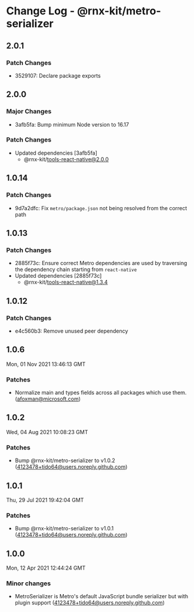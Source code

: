 # Change Log - @rnx-kit/metro-serializer

## 2.0.1

### Patch Changes

- 3529107: Declare package exports

## 2.0.0

### Major Changes

- 3afb5fa: Bump minimum Node version to 16.17

### Patch Changes

- Updated dependencies [3afb5fa]
  - @rnx-kit/tools-react-native@2.0.0

## 1.0.14

### Patch Changes

- 9d7a2dfc: Fix `metro/package.json` not being resolved from the correct path

## 1.0.13

### Patch Changes

- 2885f73c: Ensure correct Metro dependencies are used by traversing the
  dependency chain starting from `react-native`
- Updated dependencies [2885f73c]
  - @rnx-kit/tools-react-native@1.3.4

## 1.0.12

### Patch Changes

- e4c560b3: Remove unused peer dependency

## 1.0.6

Mon, 01 Nov 2021 13:46:13 GMT

### Patches

- Normalize main and types fields across all packages which use them.
  (afoxman@microsoft.com)

## 1.0.2

Wed, 04 Aug 2021 10:08:23 GMT

### Patches

- Bump @rnx-kit/metro-serializer to v1.0.2
  (4123478+tido64@users.noreply.github.com)

## 1.0.1

Thu, 29 Jul 2021 19:42:04 GMT

### Patches

- Bump @rnx-kit/metro-serializer to v1.0.1
  (4123478+tido64@users.noreply.github.com)

## 1.0.0

Mon, 12 Apr 2021 12:44:24 GMT

### Minor changes

- MetroSerializer is Metro's default JavaScript bundle serializer but with
  plugin support (4123478+tido64@users.noreply.github.com)
